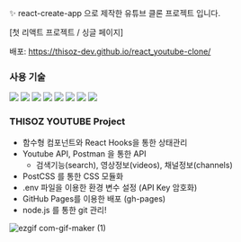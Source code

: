 ✨ react-create-app 으로 제작한 유튜브 클론 프로젝트 입니다.


[첫 리액트 프로젝트 / 싱글 페이지]

배포: https://thisoz-dev.github.io/react_youtube-clone/



### 사용 기술
<img src="https://img.shields.io/badge/React-61DAFB?style=flat-square&logo=React&logoColor=black"/> <img src="https://img.shields.io/badge/JavaScript-F7DF1E?style=flat-square&logo=JavaScript&logoColor=black"/> <img src="https://img.shields.io/badge/HTML5-E34F26?style=flat-square&logo=HTML5&logoColor=white"/> <img src="https://img.shields.io/badge/CSS3-1572B6?style=flat-square&logo=CSS3&logoColor=white"/> <img src="https://img.shields.io/badge/PostCSS-DD3A0A?style=flat-square&logo=PostCSS&logoColor=white"/> <img src="https://img.shields.io/badge/NodeJS-339933?style=flat-square&logo=Node.js&logoColor=white"/> <img src="https://img.shields.io/badge/FontAwesome-339AF0?style=flat-square&logo=FontAwesome&logoColor=white"/> <img src="https://img.shields.io/badge/Postman-FF6C37?style=flat-square&logo=Postman&logoColor=white"/> 



### THISOZ YOUTUBE Project
- 함수형 컴포넌트와 React Hooks을 통한 상태관리
- Youtube API, Postman 을 통한 API 
  * 검색기능(search), 영상정보(videos), 채널정보(channels)
- PostCSS 를 통한 CSS 모듈화
- .env 파일을 이용한 환경 변수 설정 (API Key 암호화)
- GitHub Pages를 이용한 배포 (gh-pages)
- node.js 를 통한 git 관리!





![ezgif com-gif-maker (1)](https://user-images.githubusercontent.com/85509993/124476796-3e24a800-ddde-11eb-837f-767b000a3203.gif)
